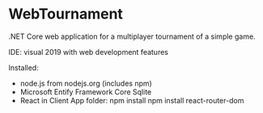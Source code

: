 # WebTournament
.NET Core web application for a multiplayer tournament of a simple game.

IDE: visual 2019 with web development features

Installed:
- node.js from nodejs.org (includes npm)
- Microsoft Entify Framework Core Sqlite
- React in Client App folder:
  npm install
  npm install react-router-dom
